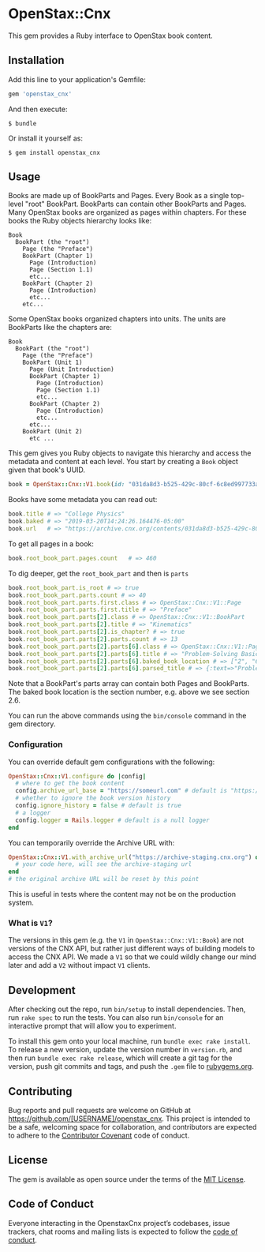 # OpenStax::Cnx

This gem provides a Ruby interface to OpenStax book content.

## Installation

Add this line to your application's Gemfile:

```ruby
gem 'openstax_cnx'
```

And then execute:

    $ bundle

Or install it yourself as:

    $ gem install openstax_cnx

## Usage

Books are made up of BookParts and Pages.  Every Book as a single top-level "root" BookPart.  BookParts can contain other BookParts and Pages.  Many OpenStax books are organized as pages within chapters.  For these books the Ruby objects hierarchy looks like:

```
Book
  BookPart (the "root")
    Page (the "Preface")
    BookPart (Chapter 1)
      Page (Introduction)
      Page (Section 1.1)
      etc...
    BookPart (Chapter 2)
      Page (Introduction)
      etc...
    etc...
```

Some OpenStax books organized chapters into units.  The units are BookParts like the chapters are:

```
Book
  BookPart (the "root")
    Page (the "Preface")
    BookPart (Unit 1)
      Page (Unit Introduction)
      BookPart (Chapter 1)
        Page (Introduction)
        Page (Section 1.1)
        etc...
      BookPart (Chapter 2)
        Page (Introduction)
        etc...
      etc...
    BookPart (Unit 2)
      etc ...
```

This gem gives you Ruby objects to navigate this hierarchy and access the metadata and content at each level.  You start by creating a `Book` object given that book's UUID.

```ruby
book = OpenStax::Cnx::V1.book(id: "031da8d3-b525-429c-80cf-6c8ed997733a")
```

Books have some metadata you can read out:

```ruby
book.title # => "College Physics"
book.baked # => "2019-03-20T14:24:26.164476-05:00"
book.url   # => "https://archive.cnx.org/contents/031da8d3-b525-429c-80cf-6c8ed997733a"
```

To get all pages in a book:

```ruby
book.root_book_part.pages.count   # => 460
```

To dig deeper, get the `root_book_part` and then is `parts`

```ruby
book.root_book_part.is_root # => true
book.root_book_part.parts.count # => 40
book.root_book_part.parts.first.class # => OpenStax::Cnx::V1::Page
book.root_book_part.parts.first.title # => "Preface"
book.root_book_part.parts[2].class # => OpenStax::Cnx::V1::BookPart
book.root_book_part.parts[2].title # => "Kinematics"
book.root_book_part.parts[2].is_chapter? # => true
book.root_book_part.parts[2].parts.count # => 13
book.root_book_part.parts[2].parts[6].class # => OpenStax::Cnx::V1::Page
book.root_book_part.parts[2].parts[6].title # => "Problem-Solving Basics for One-Dimensional Kinematics"
book.root_book_part.parts[2].parts[6].baked_book_location # => ["2", "6"]
book.root_book_part.parts[2].parts[6].parsed_title # => {:text=>"Problem-Solving Basics for One-Dimensional Kinematics", :book_location=>["2", "6"]}
```

Note that a BookPart's parts array can contain both Pages and BookParts.  The baked book location is the section number, e.g. above we see section 2.6.

You can run the above commands using the `bin/console` command in the gem directory.

### Configuration

You can override default gem configurations with the following:

```ruby
OpenStax::Cnx::V1.configure do |config|
  # where to get the book content
  config.archive_url_base = "https://someurl.com" # default is "https://archive.cnx.org"
  # whether to ignore the book version history
  config.ignore_history = false # default is true
  # a logger
  config.logger = Rails.logger # default is a null logger
end
```

You can temporarily override the Archive URL with:

```ruby
OpenStax::Cnx::V1.with_archive_url("https://archive-staging.cnx.org") do
  # your code here, will see the archive-staging url
end
# the original archive URL will be reset by this point
```

This is useful in tests where the content may not be on the production system.

### What is `V1`?

The versions in this gem (e.g. the `V1` in `OpenStax::Cnx::V1::Book`) are not versions of the CNX API, but rather just different ways of building models to access the CNX API.  We made a `V1` so that we could wildly change our mind later and add a `V2` without impact `V1` clients.

## Development

After checking out the repo, run `bin/setup` to install dependencies. Then, run `rake spec` to run the tests. You can also run `bin/console` for an interactive prompt that will allow you to experiment.

To install this gem onto your local machine, run `bundle exec rake install`. To release a new version, update the version number in `version.rb`, and then run `bundle exec rake release`, which will create a git tag for the version, push git commits and tags, and push the `.gem` file to [rubygems.org](https://rubygems.org).

## Contributing

Bug reports and pull requests are welcome on GitHub at https://github.com/[USERNAME]/openstax_cnx. This project is intended to be a safe, welcoming space for collaboration, and contributors are expected to adhere to the [Contributor Covenant](http://contributor-covenant.org) code of conduct.

## License

The gem is available as open source under the terms of the [MIT License](https://opensource.org/licenses/MIT).

## Code of Conduct

Everyone interacting in the OpenstaxCnx project’s codebases, issue trackers, chat rooms and mailing lists is expected to follow the [code of conduct](https://github.com/[USERNAME]/openstax_cnx/blob/master/CODE_OF_CONDUCT.md).
